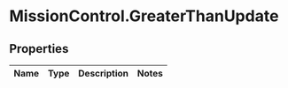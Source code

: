 # MissionControl.GreaterThanUpdate

## Properties
Name | Type | Description | Notes
------------ | ------------- | ------------- | -------------
